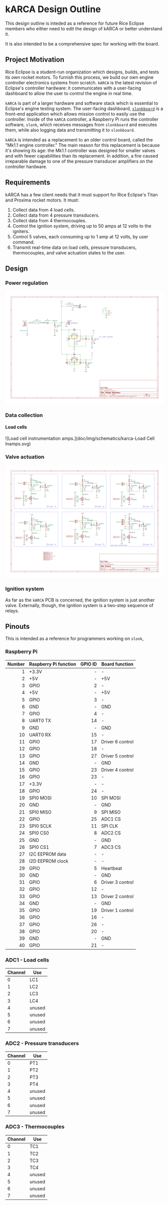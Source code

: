 # kARCA Design Outline

This design outline is inteded as a reference for future Rice Eclipse members who either need to
edit the design of kARCA or better understand it.

It is also intended to be a comprehensive spec for working with the board.

## Project Motivation

Rice Eclipse is a student-run organization which designs, builds, and tests its own rocket motors.
To furnish this process, we build our own engine controller electronics systems from scratch.
`kARCA` is the latest revision of Eclipse's controller hardware: it communicates with a user-facing
dashboard to allow the user to control the engine in real time.

`kARCA` is part of a larger hardware and software stack which is essential to Eclipse's engine
testing system.
The user-facing dashboard, [`slonkboard`](https://github.com/rice-eclipse/slonkboard) is a
front-end application which allows mission control to easily use the controller.
Inside of the `kARCA` controller, a Raspberry Pi runs the controller software, `slonk`, which
receives messages from `slonkboard` and executes them, while also logging data and transmitting it
to `slonkboard`.

`kARCA` is intended as a replacement to an older control board, called the "Mk1.1 engine
controller."
The main reason for this replacement is because it's showing its age: the Mk1.1 controller was
designed for smaller valves and with fewer capabilities than its replacement.
In addition, a fire caused irreparable damage to one of the pressure transducer amplifiers on the
controller hardware.

## Requirements

kARCA has a few client needs that it must support for Rice Eclipse's Titan and Proxima rocket
motors.
It must:

1. Collect data from 4 load cells.
1. Collect data from 4 pressure transducers.
1. Collect data from 4 thermocouples.
1. Control the ignition system, driving up to 50 amps at 12 volts to the igniters.
1. Control 5 valves, each consuming up to 1 amp at 12 volts, by user command.
1. Transmit real-time data on load cells, pressure transducers, thermocouples, and valve actuation
   states to the user.

## Design

### Power regulation

![Linear dropout regulators.](doc/img/schematics/karca-regulators.svg)

### Data collection

#### Load cells

![Load cell instrumentation amps.](doc/img/schematics/karca-Load Cell Inamps.svg)

### Valve actuation

![Valve drivers and ignition driver.](doc/img/schematics/karca-Drivers.svg)

### Ignition system

As far as the `kARCA` PCB is concerned, the ignition system is just another valve.
Externally, though, the ignition system is a two-step sequence of relays.

## Pinouts

This is intended as a reference for programmers working on `slonk`,

### Raspberry Pi

| Number | Raspberry Pi function | GPIO ID | Board function   |
| -----: | --------------------- | ------: | ---------------- |
|      1 | +3.3V                 |       - | -                |
|      2 | +5V                   |       - | +5V              |
|      3 | GPIO                  |       2 | -                |
|      4 | +5V                   |       - | +5V              |
|      5 | GPIO                  |       3 | -                |
|      6 | GND                   |       - | GND              |
|      7 | GPIO                  |       4 | -                |
|      8 | UART0 TX              |      14 | -                |
|      9 | GND                   |       - | GND              |
|     10 | UART0 RX              |      15 | -                |
|     11 | GPIO                  |      17 | Driver 6 control |
|     12 | GPIO                  |      18 | -                |
|     13 | GPIO                  |      27 | Driver 5 control |
|     14 | GND                   |       - | GND              |
|     15 | GPIO                  |      23 | Driver 4 control |
|     16 | GPIO                  |      23 | -                |
|     17 | +3.3V                 |       - | -                |
|     18 | GPIO                  |      24 | -                |
|     19 | SPI0 MOSI             |      10 | SPI MOSI         |
|     20 | GND                   |       - | GND              |
|     21 | SPI0 MISO             |       9 | SPI MISO         |
|     22 | GPIO                  |      25 | ADC1 CS          |
|     23 | SPI0 SCLK             |      11 | SPI CLK          |
|     24 | SPI0 CS0              |       8 | ADC2 CS          |
|     25 | GND                   |       - | GND              |
|     26 | SPI0 CS1              |       7 | ADC3 CS          |
|     27 | I2C EEPROM data       |       - | -                |
|     28 | I2D EEPROM clock      |       - | -                |
|     29 | GPIO                  |       5 | Heartbeat        |
|     30 | GND                   |       - | GND              |
|     31 | GPIO                  |       6 | Driver 3 control |
|     32 | GPIO                  |      12 | -                |
|     33 | GPIO                  |      13 | Driver 2 control |
|     34 | GND                   |       - | GND              |
|     35 | GPIO                  |      19 | Driver 1 control |
|     36 | GPIO                  |      16 | -                |
|     37 | GPIO                  |      26 | -                |
|     38 | GPIO                  |      20 | -                |
|     39 | GND                   |       - | GND              |
|     40 | GPIO                  |      21 | -                |

### ADC1 - Load cells

| Channel | Use    |
| ------- | ------ |
| 0       | LC1    |
| 1       | LC2    |
| 2       | LC3    |
| 3       | LC4    |
| 4       | unused |
| 5       | unused |
| 6       | unused |
| 7       | unused |

### ADC2 - Pressure transducers

| Channel | Use    |
| ------- | ------ |
| 0       | PT1    |
| 1       | PT2    |
| 2       | PT3    |
| 3       | PT4    |
| 4       | unused |
| 5       | unused |
| 6       | unused |
| 7       | unused |

### ADC3 - Thermocouples

| Channel | Use    |
| ------- | ------ |
| 0       | TC1    |
| 1       | TC2    |
| 2       | TC3    |
| 3       | TC4    |
| 4       | unused |
| 5       | unused |
| 6       | unused |
| 7       | unused |
